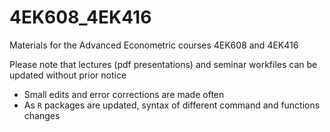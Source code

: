 # 4EK608_4EK416
Materials for the Advanced Econometric courses 4EK608 and 4EK416

Please note that lectures (pdf presentations) and seminar workfiles can be updated without prior notice

* Small edits and error corrections are made often
* As `R` packages are updated, syntax of different command and functions changes
